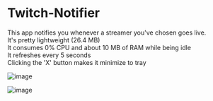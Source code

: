 # Twitch-Notifier
This app notifies you whenever a streamer you've chosen goes live. <br />
It's pretty lightweight (26.4 MB) <br />
It consumes 0% CPU and about 10 MB of RAM while being idle <br />
It refreshes every 5 seconds <br />
Clicking the 'X' button makes it minimize to tray <br />

![image](https://user-images.githubusercontent.com/59932390/72461896-fae90a80-37e0-11ea-935d-f81217f9ff83.png)

![image](https://user-images.githubusercontent.com/59932390/72461922-0a685380-37e1-11ea-919f-2bba86f3efa4.png)


